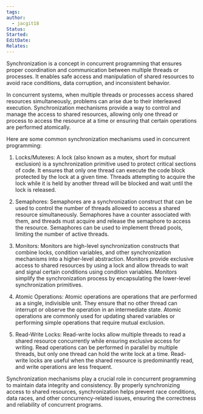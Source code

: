 ```yaml
---
tags: 
author:
  - jacgit18
Status: 
Started: 
EditDate: 
Relates:
---
```

Synchronization is a concept in concurrent programming that ensures proper coordination and communication between multiple threads or processes. It enables safe access and manipulation of shared resources to avoid race conditions, data corruption, and inconsistent behavior.

In concurrent systems, when multiple threads or processes access shared resources simultaneously, problems can arise due to their interleaved execution. Synchronization mechanisms provide a way to control and manage the access to shared resources, allowing only one thread or process to access the resource at a time or ensuring that certain operations are performed atomically.

Here are some common synchronization mechanisms used in concurrent programming:

1. Locks/Mutexes: A lock (also known as a mutex, short for mutual exclusion) is a synchronization primitive used to protect critical sections of code. It ensures that only one thread can execute the code block protected by the lock at a given time. Threads attempting to acquire the lock while it is held by another thread will be blocked and wait until the lock is released.

2. Semaphores: Semaphores are a synchronization construct that can be used to control the number of threads allowed to access a shared resource simultaneously. Semaphores have a counter associated with them, and threads must acquire and release the semaphore to access the resource. Semaphores can be used to implement thread pools, limiting the number of active threads.

3. Monitors: Monitors are high-level synchronization constructs that combine locks, condition variables, and other synchronization mechanisms into a higher-level abstraction. Monitors provide exclusive access to shared resources by using a lock and allow threads to wait and signal certain conditions using condition variables. Monitors simplify the synchronization process by encapsulating the lower-level synchronization primitives.

4. Atomic Operations: Atomic operations are operations that are performed as a single, indivisible unit. They ensure that no other thread can interrupt or observe the operation in an intermediate state. Atomic operations are commonly used for updating shared variables or performing simple operations that require mutual exclusion.

5. Read-Write Locks: Read-write locks allow multiple threads to read a shared resource concurrently while ensuring exclusive access for writing. Read operations can be performed in parallel by multiple threads, but only one thread can hold the write lock at a time. Read-write locks are useful when the shared resource is predominantly read, and write operations are less frequent.

Synchronization mechanisms play a crucial role in concurrent programming to maintain data integrity and consistency. By properly synchronizing access to shared resources, synchronization helps prevent race conditions, data races, and other concurrency-related issues, ensuring the correctness and reliability of concurrent programs.